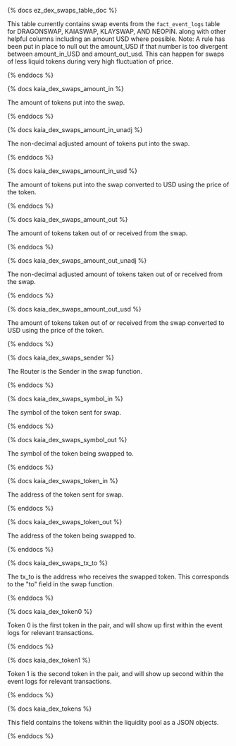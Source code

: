 {% docs ez_dex_swaps_table_doc %}

This table currently contains swap events from the ```fact_event_logs``` table for DRAGONSWAP, KAIASWAP, KLAYSWAP, AND NEOPIN. along with other helpful columns including an amount USD where possible.
Note: A rule has been put in place to null out the amount_USD if that number is too divergent between amount_in_USD and amount_out_usd. This can happen for swaps of less liquid tokens during very high fluctuation of price.

{% enddocs %}

{% docs kaia_dex_swaps_amount_in %}

The amount of tokens put into the swap.

{% enddocs %}

{% docs kaia_dex_swaps_amount_in_unadj %}

The non-decimal adjusted amount of tokens put into the swap.

{% enddocs %}

{% docs kaia_dex_swaps_amount_in_usd %}

The amount of tokens put into the swap converted to USD using the price of the token.

{% enddocs %}

{% docs kaia_dex_swaps_amount_out %}

The amount of tokens taken out of or received from the swap.

{% enddocs %}

{% docs kaia_dex_swaps_amount_out_unadj %}

The non-decimal adjusted amount of tokens taken out of or received from the swap.

{% enddocs %}

{% docs kaia_dex_swaps_amount_out_usd %}

The amount of tokens taken out of or received from the swap converted to USD using the price of the token.

{% enddocs %}

{% docs kaia_dex_swaps_sender %}

The Router is the Sender in the swap function. 

{% enddocs %}

{% docs kaia_dex_swaps_symbol_in %}

The symbol of the token sent for swap.

{% enddocs %}

{% docs kaia_dex_swaps_symbol_out %}

The symbol of the token being swapped to.

{% enddocs %}

{% docs kaia_dex_swaps_token_in %}

The address of the token sent for swap.

{% enddocs %}

{% docs kaia_dex_swaps_token_out %}

The address of the token being swapped to.

{% enddocs %}

{% docs kaia_dex_swaps_tx_to %}

The tx_to is the address who receives the swapped token. This corresponds to the "to" field in the swap function.

{% enddocs %}

{% docs kaia_dex_token0 %}

Token 0 is the first token in the pair, and will show up first within the event logs for relevant transactions. 

{% enddocs %}

{% docs kaia_dex_token1 %}

Token 1 is the second token in the pair, and will show up second within the event logs for relevant transactions. 

{% enddocs %}

{% docs kaia_dex_tokens %}

This field contains the tokens within the liquidity pool as a JSON objects.

{% enddocs %}